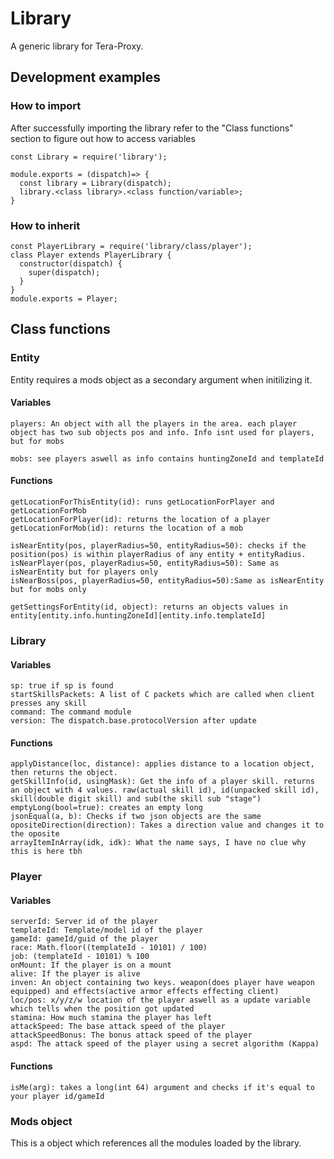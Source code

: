 # Library
A generic library for Tera-Proxy.

## Development examples

### How to import
After successfully importing the library refer to the "Class functions" section to figure out how to access variables
```JS
const Library = require('library');

module.exports = (dispatch)=> {
  const library = Library(dispatch);
  library.<class library>.<class function/variable>;
}
```

### How to inherit
```JS
const PlayerLibrary = require('library/class/player');
class Player extends PlayerLibrary {
  constructor(dispatch) {
    super(dispatch);
  }
}
module.exports = Player;
```

## Class functions
### Entity
Entity requires a mods object as a secondary argument when initilizing it.

#### Variables
```JS
players: An object with all the players in the area. each player object has two sub objects pos and info. Info isnt used for players, but for mobs

mobs: see players aswell as info contains huntingZoneId and templateId
```
#### Functions
```JS
getLocationForThisEntity(id): runs getLocationForPlayer and getLocationForMob
getLocationForPlayer(id): returns the location of a player
getLocationForMob(id): returns the location of a mob

isNearEntity(pos, playerRadius=50, entityRadius=50): checks if the position(pos) is within playerRadius of any entity + entityRadius.
isNearPlayer(pos, playerRadius=50, entityRadius=50): Same as isNearEntity but for players only
isNearBoss(pos, playerRadius=50, entityRadius=50):Same as isNearEntity but for mobs only

getSettingsForEntity(id, object): returns an objects values in entity[entity.info.huntingZoneId][entity.info.templateId]
```

### Library
#### Variables
```JS
sp: true if sp is found
startSkillsPackets: A list of C packets which are called when client presses any skill
command: The command module
version: The dispatch.base.protocolVersion after update
```
#### Functions
```JS
applyDistance(loc, distance): applies distance to a location object, then returns the object. 
getSkillInfo(id, usingMask): Get the info of a player skill. returns an object with 4 values. raw(actual skill id), id(unpacked skill id), skill(double digit skill) and sub(the skill sub "stage")
emptyLong(bool=true): creates an empty long
jsonEqual(a, b): Checks if two json objects are the same
opositeDirection(direction): Takes a direction value and changes it to the oposite
arrayItemInArray(idk, idk): What the name says, I have no clue why this is here tbh
```

### Player
#### Variables
```JS
serverId: Server id of the player
templateId: Template/model id of the player
gameId: gameId/guid of the player
race: Math.floor((templateId - 10101) / 100)
job: (templateId - 10101) % 100
onMount: If the player is on a mount
alive: If the player is alive
inven: An object containing two keys. weapon(does player have weapon equipped) and effects(active armor effects effecting client)
loc/pos: x/y/z/w location of the player aswell as a update variable which tells when the position got updated
stamina: How much stamina the player has left
attackSpeed: The base attack speed of the player
attackSpeedBonus: The bonus attack speed of the player
aspd: The attack speed of the player using a secret algorithm (Kappa)
```
#### Functions
```
isMe(arg): takes a long(int 64) argument and checks if it's equal to your player id/gameId
```

### Mods object
This is a object which references all the modules loaded by the library.
